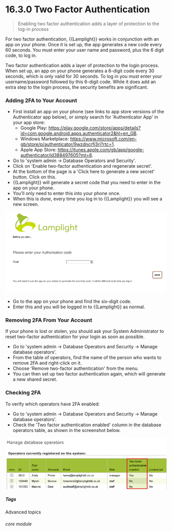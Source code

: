 #  16.3.0 Two Factor Authentication

> Enabling two factor authentication adds a layer of protection to the log-in process

For two factor authentication, {{Lamplight}} works in conjunction with an app on your phone. Once it is set up, the app generates a new code every 60 seconds. You must enter your user name and password, plus the 6 digit code, to log in. 

Two factor authentication adds a layer of protection to the login process. When set up, an app on your phone generates a 6-digit code every 30 seconds, which is only valid for 30 seconds. To log in you must enter your username/password followed by this 6-digit code. While it does add an extra step to the login process, the security benefits are significant.

### Adding 2FA to Your Account

- First install an app on your phone (see links to app store versions of the Authenticator app below), or simply search for 'Authenticator App' in your app store: 
  - Google Play: https://play.google.com/store/apps/details?id=com.google.android.apps.authenticator2&hl=en_GB.
  - Windows Marketplace: https://www.microsoft.com/en-gb/store/p/authenticator/9wzdncrfj3rj?rtc=1.
  - Apple App Store: https://itunes.apple.com/gb/app/google-authenticator/id388497605?mt=8.
- Go to 'system admin -> Database Operators and Security'.
- Click on 'Enable two-factor authentication and regenerate secret'.  
- At the bottom of the page is a 'Click here to generate a new secret' button. Click on this. 
- {{Lamplight}} will generate a secret code that you need to enter in the app on your phone.
- You’ll only need to enter this into your phone once. 
- When this is done, every time you log in to {{Lamplight}} you will see a new screen.

![2FA Login Screen](16.3.0a.png)

- Go to the app on your phone and find the six-digit code.
- Enter this and you will be logged in to {{Lamplight}} as normal.

### Removing 2FA From Your Account

If your phone is lost or stolen, you should ask your System Administrator to reset two-factor authentication for your login as soon as possible.  
- Go to 'system admin -> Database Operators and Security -> Manage database operators'.
- From the table of operators, find the name of the person who wants to remove 2FA and right-click on it.
- Choose 'Remove two-factor authentication' from the menu.
- You can then set up two factor authentication again, which will generate a new shared secret.  

### Checking 2FA

To verify which operators have 2FA enabled:
- Go to 'system admin -> Database Operators and Security -> Manage database operators'.
- Check the 'Two factor authentication enabled' column in the database operators table, as shown in the screenshot below.

![2FA Table Column](16.3.0b.png)


##### Tags
Advanced topics

###### core module
